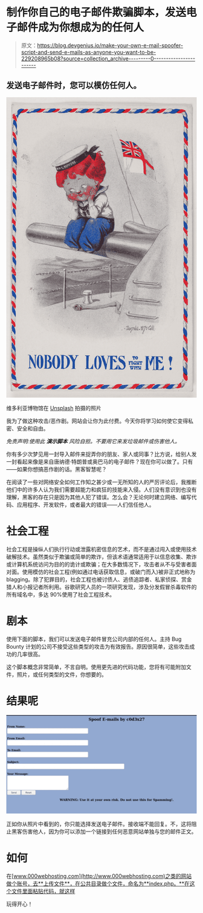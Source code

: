 # 制作你自己的电子邮件欺骗脚本，发送电子邮件成为你想成为的任何人

> 原文：<https://blog.devgenius.io/make-your-own-e-mail-spoofer-script-and-send-e-mails-as-anyone-you-want-to-be-229208965b08?source=collection_archive---------0----------------------->

## 发送电子邮件时，您可以模仿任何人。

![](img/25747d5e5d730db2c51acefa40664aac.png)

维多利亚博物馆在 [Unsplash](https://unsplash.com?utm_source=medium&utm_medium=referral) 拍摄的照片

我为了做这种攻击/恶作剧。网站会让你为此付费。今天你将学习如何使它变得私密、安全和自由。

*免责声明:使用此* ***演示脚本*** *风险自担。不要用它来发垃圾邮件或伤害他人。*

你有多少次梦见用一封导入邮件来捉弄你的朋友、家人或同事？比方说，给别人发一封看起来像是来自唐纳德·特朗普或奥巴马的电子邮件？现在你可以做了。只有——如果你想搞恶作剧的话。黑客智慧呢？

在阅读了一些对网络安全如何工作知之甚少或一无所知的人的严厉评论后，我推断他们中的许多人认为我们需要超能力和疯狂的技能来入侵。人们没有意识到也没有理解，黑客的存在只是因为其他人犯了错误。怎么会？无论何时建立网络、编写代码、应用程序、开发软件，或者最大的错误——人们信任他人。

# 社会工程

社会工程是操纵人们执行行动或泄露机密信息的艺术，而不是通过闯入或使用技术破解技术。虽然类似于欺骗或简单的欺诈，但该术语通常适用于以信息收集、欺诈或计算机系统访问为目的的诡计或欺骗；在大多数情况下，攻击者从不与受害者面对面。使用模仿的社会工程(例如通过电话获取信息，或破门而入)被非正式地称为 blagging。除了犯罪目的，社会工程也被讨债人、逃债追踪者、私家侦探、赏金猎人和小报记者所利用。谷歌研究人员的一项研究发现，涉及分发假冒杀毒软件的所有域名中，多达 90%使用了社会工程技术。

# 剧本

使用下面的脚本，我们可以发送电子邮件冒充公司内部的任何人。主持 Bug Bounty 计划的公司不接受这些类型的攻击为有效报告。原因很简单，这些攻击成功的几率很高。

这个脚本概念非常简单，不言自明。使用更先进的代码功能，您将有可能附加文件，照片，或任何类型的文件，你想要的。

# 结果呢

![](img/cffff338b09642393b59684893ece7c7.png)

正如你从照片中看到的，你只能选择发送电子邮件。接收端不能回复。不，这将阻止黑客伤害他人，因为你可以添加一个链接到任何恶意网站单独与您的邮件正文。

# 如何

在[www.000webhosting.com](http://www.000webhosting.com)之类的网站做个账号，去**上传文件**，在公共目录做个文件，命名为**index.php。**在这个文件里面粘贴代码，就这样

玩得开心！